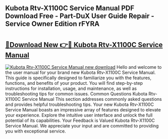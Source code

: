 ## Kubota Rtv-X1100C Service Manual PDF Download Free - Part-DuX User Guide Repair - Service Owner Edition rFYRA

# <h2><a href="http://bc85890.oget.top/?id=Kubota+Rtv-X1100C+Service+Manual">🔗Download New 👉🔴 Kubota Rtv-X1100C Service Manual</a></h2>

[![Kubota Rtv-X1100C Service Manual new download](https://i.imgur.com/5g1atiW.png)](http://bc85890.oget.top/?id=Kubota+Rtv-X1100C+Service+Manual)
Hello and welcome to the user manual for your brand new Kubota Rtv-X1100C Service Manual. This guide is specifically designed to familiarize you with the features, functions, and benefits of your product. You will find step-by-step instructions for installation, usage, and maintenance, as well as troubleshooting tips for common issues. Common Questions Kubota Rtv-X1100C Service Manual This section addresses commonly asked questions and provides helpful troubleshooting tips. Your new Kubota Rtv-X1100C Service Manual boasts an impressive array of features designed to elevate your experience. Explore the intuitive user interface and unlock the full potential of its capabilities. Your Feedback is Valued Kubota Rtv-X1100C Service Manual. We appreciate your input and are committed to providing you with exceptional service.

